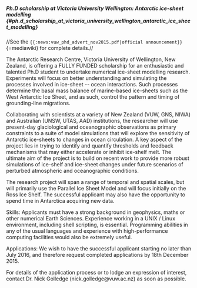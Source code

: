 ##### Ph.D scholarship at Victoria University Wellington: Antarctic ice-sheet modelling {#ph.d_scholarship_at_victoria_university_wellington_antarctic_ice_sheet_modelling}

//See the
`{{:news:vuw_phd_advert_nov2015.pdf|official announcement}}`{=mediawiki}
for complete details.//

The Antarctic Research Centre, Victoria University of Wellington, New
Zealand, is offering a FULLY FUNDED scholarship for an enthusiastic and
talented Ph.D student to undertake numerical ice-sheet modelling
research. Experiments will focus on better understanding and simulating
the processes involved in ice-sheet -- ocean interactions. Such
processes determine the basal mass balance of marine-based ice-sheets
such as the West Antarctic Ice Sheet, and as such, control the pattern
and timing of grounding-line migrations.

Collaborating with scientists at a variety of New Zealand (VUW, GNS,
NIWA) and Australian (UNSW, UTAS, AAD) institutions, the researcher will
use present-day glaciological and oceanographic observations as primary
constraints to a suite of model simulations that will explore the
sensitivity of Antarctic ice-sheets to changes in ocean circulation. A
key aspect of the project lies in trying to identify and quantify
thresholds and feedback mechanisms that may either accelerate or inhibit
ice-shelf melt. The ultimate aim of the project is to build on recent
work to provide more robust simulations of ice-shelf and ice-sheet
changes under future scenarios of perturbed atmospheric and
oceanographic conditions.

The research project will span a range of temporal and spatial scales,
but will primarily use the Parallel Ice Sheet Model and will focus
initially on the Ross Ice Shelf. The successful applicant may also have
the opportunity to spend time in Antarctica acquiring new data.

Skills: Applicants must have a strong background in geophysics, maths or
other numerical Earth Sciences. Experience working in a UNIX / Linux
environment, including shell scripting, is essential. Programming
abilities in any of the usual languages and experience with
high-performance computing facilities would also be extremely useful.

Applications: We wish to have the successful applicant starting no later
than July 2016, and therefore request completed applications by 18th
December 2015.

For details of the application process or to lodge an expression of
interest, contact Dr. Nick Golledge (nick.golledge\@vuw.ac.nz) as soon
as possible.
